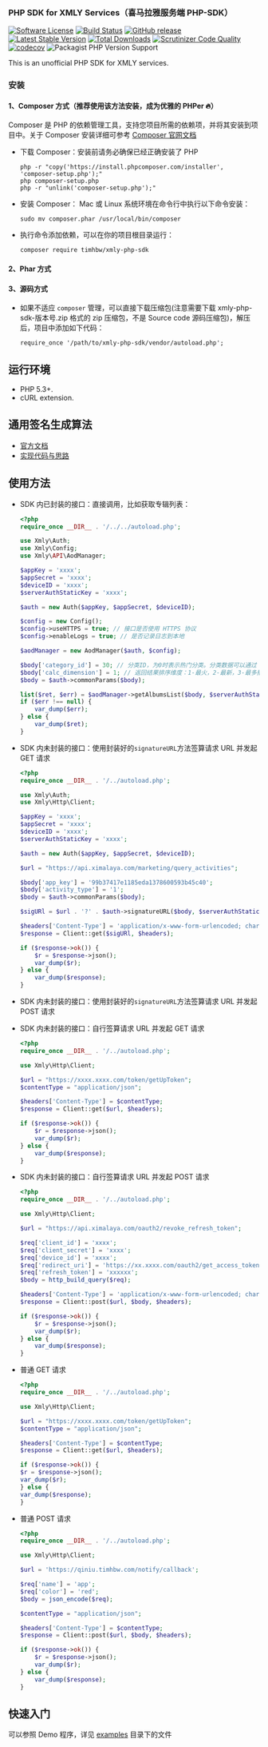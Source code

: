 ### PHP SDK for XMLY Services（喜马拉雅服务端 PHP-SDK）
[![Software License](https://img.shields.io/badge/license-MIT-brightgreen.svg)](LICENSE)
[![Build Status](https://travis-ci.org/timhbw/xmly-php-sdk.svg)](https://travis-ci.org/timhbw/xmly-php-sdk)
[![GitHub release](https://img.shields.io/github/v/tag/timhbw/xmly-php-sdk.svg?label=release)](https://github.com/timhbw/xmly-php-sdk/releases)
[![Latest Stable Version](https://img.shields.io/packagist/v/timhbw/xmly-php-sdk.svg)](https://packagist.org/packages/timhbw/xmly-php-sdk)
[![Total Downloads](https://img.shields.io/packagist/dt/timhbw/xmly-php-sdk.svg)](https://packagist.org/packages/timhbw/xmly-php-sdk)
[![Scrutinizer Code Quality](https://scrutinizer-ci.com/g/timhbw/xmly-php-sdk/badges/quality-score.png?b=main)](https://scrutinizer-ci.com/g/timhbw/xmly-php-sdk/?branch=main)
[![codecov](https://codecov.io/gh/timhbw/xmly-php-sdk/branch/main/graph/badge.svg?token=Zvredk5XBB)](https://codecov.io/gh/timhbw/xmly-php-sdk)
![Packagist PHP Version Support](https://img.shields.io/packagist/php-v/timhbw/xmly-php-sdk)

This is an unofficial PHP SDK for XMLY services.

### 安装
#### 1、Composer 方式（推荐使用该方法安装，成为优雅的 PHPer 🔥）
Composer 是 PHP 的依赖管理工具，支持您项目所需的依赖项，并将其安装到项目中。关于 Composer 安装详细可参考 [Composer 官网文档](https://pkg.phpcomposer.com/#how-to-install-composer) 
- 下载 Composer：安装前请务必确保已经正确安装了 PHP
  ```
  php -r "copy('https://install.phpcomposer.com/installer', 'composer-setup.php');"
  php composer-setup.php
  php -r "unlink('composer-setup.php');"
  ```
- 安装 Composer： Mac 或 Linux 系统环境在命令行中执行以下命令安装：
  ```
  sudo mv composer.phar /usr/local/bin/composer
  ```

- 执行命令添加依赖，可以在你的项目根目录运行：
  ```
  composer require timhbw/xmly-php-sdk
  ```

#### 2、Phar 方式
#### 3、源码方式
  - 如果不适应 `composer` 管理，可以直接下载压缩包(注意需要下载 xmly-php-sdk-版本号.zip 格式的 zip 压缩包，不是 Source code 源码压缩包)，解压后，项目中添加如下代码：
    ```
    require_once '/path/to/xmly-php-sdk/vendor/autoload.php';
    ```

## 运行环境
- PHP 5.3+.
- cURL extension.

## 通用签名生成算法
  - [官方文档](https://open.ximalaya.com/doc/detailApi?categoryId=6&articleId=69#%E9%80%9A%E7%94%A8%E7%AD%BE%E5%90%8D%E7%94%9F%E6%88%90%E7%AE%97%E6%B3%95)
  - [实现代码与思路](https://github.com/timhbw/xmly-php-sdk/blob/main/examples/auth_generateSig_Server.php)

## 使用方法
- SDK 内已封装的接口：直接调用，比如获取专辑列表：
  ```php
  <?php
  require_once __DIR__ . '/../../autoload.php';
  
  use Xmly\Auth;
  use Xmly\Config;
  use Xmly\API\AodManager;
  
  $appKey = 'xxxx';
  $appSecret = 'xxxx';
  $deviceID = 'xxxx';
  $serverAuthStaticKey = 'xxxx';
  
  $auth = new Auth($appKey, $appSecret, $deviceID);
  
  $config = new Config();
  $config->useHTTPS = true; // 接口是否使用 HTTPS 协议
  $config->enableLogs = true; // 是否记录日志到本地
  
  $aodManager = new AodManager($auth, $config);
  
  $body['category_id'] = 30; // 分类ID，为0时表示热门分类。分类数据可以通过 /categories/list获取
  $body['calc_dimension'] = 1; // 返回结果排序维度：1-最火，2-最新，3-最多播放
  $body = $auth->commonParams($body);
  
  list($ret, $err) = $aodManager->getAlbumsList($body, $serverAuthStaticKey);
  if ($err !== null) {
      var_dump($err);
  } else {
      var_dump($ret);
  }
  ```

- SDK 内未封装的接口：使用封装好的`signatureURL`方法签算请求 URL 并发起 GET 请求
  ```php
  <?php
  require_once __DIR__ . '/../autoload.php';
  
  use Xmly\Auth;
  use Xmly\Http\Client;
  
  $appKey = 'xxxx';
  $appSecret = 'xxxx';
  $deviceID = 'xxxx';
  $serverAuthStaticKey = 'xxxx';
  
  $auth = new Auth($appKey, $appSecret, $deviceID);
  
  $url = "https://api.ximalaya.com/marketing/query_activities";
  
  $body['app_key'] = '99b37417e1185eda1378600593b45c40';
  $body['activity_type'] = '1';
  $body = $auth->commonParams($body);
  
  $sigURl = $url . '?' . $auth->signatureURL($body, $serverAuthStaticKey);
  
  $headers['Content-Type'] = 'application/x-www-form-urlencoded; charset=UTF-8';
  $response = Client::get($sigURl, $headers);
  
  if ($response->ok()) {
      $r = $response->json();
      var_dump($r);
  } else {
      var_dump($response);
  }
  ```

- SDK 内未封装的接口：使用封装好的`signatureURL`方法签算请求 URL 并发起 POST 请求

- SDK 内未封装的接口：自行签算请求 URL 并发起 GET 请求
  ```php
  <?php
  require_once __DIR__ . '/../autoload.php';
  
  use Xmly\Http\Client;
  
  $url = "https://xxxx.xxxx.com/token/getUpToken";
  $contentType = "application/json";
  
  $headers['Content-Type'] = $contentType;
  $response = Client::get($url, $headers);
  
  if ($response->ok()) {
      $r = $response->json();
      var_dump($r);
  } else {
      var_dump($response);
  }
  ```

- SDK 内未封装的接口：自行签算请求 URL 并发起 POST 请求
  ```php
  <?php
  require_once __DIR__ . '/../autoload.php';
  
  use Xmly\Http\Client;
  
  $url = "https://api.ximalaya.com/oauth2/revoke_refresh_token";
  
  $req['client_id'] = 'xxxx';
  $req['client_secret'] = 'xxxx';
  $req['device_id'] = 'xxxx';
  $req['redirect_uri'] = 'https://xx.xxxx.com/oauth2/get_access_token';
  $req['refresh_token'] = 'xxxxxx';
  $body = http_build_query($req);
  
  $headers['Content-Type'] = 'application/x-www-form-urlencoded; charset=UTF-8';
  $response = Client::post($url, $body, $headers);
  
  if ($response->ok()) {
      $r = $response->json();
      var_dump($r);
  } else {
      var_dump($response);
  }
  ```

- 普通 GET 请求
  ```php
  <?php
  require_once __DIR__ . '/../autoload.php';
  
  use Xmly\Http\Client;
  
  $url = "https://xxxx.xxxx.com/token/getUpToken";
  $contentType = "application/json";
  
  $headers['Content-Type'] = $contentType;
  $response = Client::get($url, $headers);
  
  if ($response->ok()) {
  $r = $response->json();
  var_dump($r);
  } else {
  var_dump($response);
  }
  ```

- 普通 POST 请求
  ```php
  <?php
  require_once __DIR__ . '/../autoload.php';
  
  use Xmly\Http\Client;
  
  $url = 'https://qiniu.timhbw.com/notify/callback';
  
  $req['name'] = 'app';
  $req['color'] = 'red';
  $body = json_encode($req);
  
  $contentType = "application/json";
  
  $headers['Content-Type'] = $contentType;
  $response = Client::post($url, $body, $headers);
  
  if ($response->ok()) {
      $r = $response->json();
      var_dump($r);
  } else {
      var_dump($response);
  }
  ```

## 快速入门
可以参照 Demo 程序，详见  [examples](https://github.com/timhbw/xmly-php-sdk/tree/main/examples) 目录下的文件
